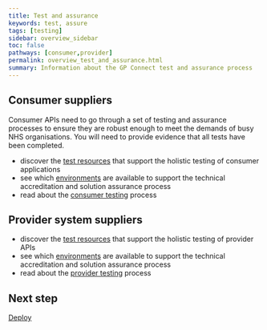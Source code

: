 ```yaml
---
title: Test and assurance
keywords: test, assure
tags: [testing]
sidebar: overview_sidebar
toc: false
pathways: [consumer,provider]
permalink: overview_test_and_assurance.html
summary: Information about the GP Connect test and assurance process
---
```


## Consumer suppliers ##
Consumer APIs need to go through a set of testing and assurance processes to ensure they are robust enough to meet the demands of busy NHS organisations. You will need to provide evidence that all tests have been completed.

- discover the [test resources](testing_deliverables.html) that support the holistic testing of consumer applications
- see which [environments](testing_environments.html) are available to support the technical accreditation and solution assurance process
- read about the [consumer testing](testing_api_consumer_testing.html) process

## Provider system suppliers ## 

- discover the [test resources](testing_deliverables.html) that support the holistic testing of provider APIs
- see which [environments](testing_environments.html) are available to support the technical accreditation and solution assurance process
- read about the [provider testing](testing_api_provider_testing.html) process

## Next step ##
[Deploy](/overview_deployment.html)
